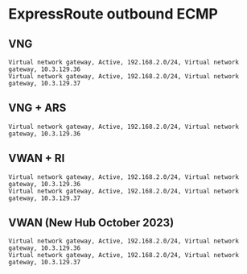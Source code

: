 # ExpressRoute outbound ECMP

## VNG

```
Virtual network gateway, Active, 192.168.2.0/24, Virtual network gateway, 10.3.129.36
Virtual network gateway, Active, 192.168.2.0/24, Virtual network gateway, 10.3.129.37
```

## VNG + ARS

```
Virtual network gateway, Active, 192.168.2.0/24, Virtual network gateway, 10.3.129.36
```

## VWAN + RI

```
Virtual network gateway, Active, 192.168.2.0/24, Virtual network gateway, 10.3.129.36
Virtual network gateway, Active, 192.168.2.0/24, Virtual network gateway, 10.3.129.37
```

## VWAN (New Hub October 2023)

```
Virtual network gateway, Active, 192.168.2.0/24, Virtual network gateway, 10.3.129.36
Virtual network gateway, Active, 192.168.2.0/24, Virtual network gateway, 10.3.129.37
```
